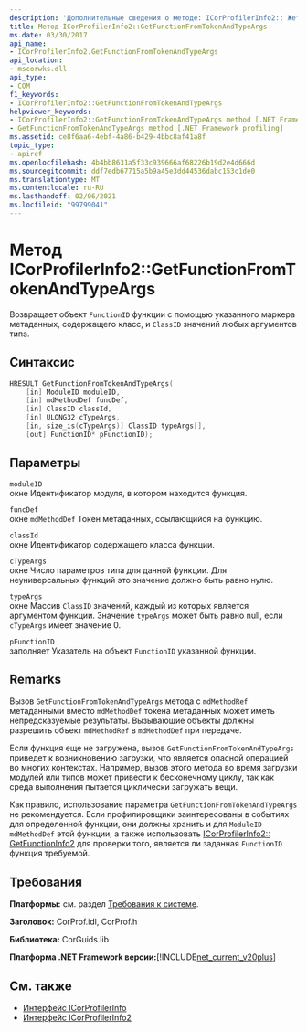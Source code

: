 ```yaml
---
description: 'Дополнительные сведения о методе: ICorProfilerInfo2:: Жетфунктионфромтокенандтипеаргс'
title: Метод ICorProfilerInfo2::GetFunctionFromTokenAndTypeArgs
ms.date: 03/30/2017
api_name:
- ICorProfilerInfo2.GetFunctionFromTokenAndTypeArgs
api_location:
- mscorwks.dll
api_type:
- COM
f1_keywords:
- ICorProfilerInfo2::GetFunctionFromTokenAndTypeArgs
helpviewer_keywords:
- ICorProfilerInfo2::GetFunctionFromTokenAndTypeArgs method [.NET Framework profiling]
- GetFunctionFromTokenAndTypeArgs method [.NET Framework profiling]
ms.assetid: ce8f6aa6-4ebf-4a86-b429-4bbc8af41a8f
topic_type:
- apiref
ms.openlocfilehash: 4b4bb8631a5f33c939666af68226b19d2e4d666d
ms.sourcegitcommit: ddf7edb67715a5b9a45e3dd44536dabc153c1de0
ms.translationtype: MT
ms.contentlocale: ru-RU
ms.lasthandoff: 02/06/2021
ms.locfileid: "99799041"
---
```

# <a name="icorprofilerinfo2getfunctionfromtokenandtypeargs-method"></a>Метод ICorProfilerInfo2::GetFunctionFromTokenAndTypeArgs

Возвращает объект `FunctionID` функции с помощью указанного маркера метаданных, содержащего класс, и `ClassID` значений любых аргументов типа.  
  
## <a name="syntax"></a>Синтаксис  
  
```cpp  
HRESULT GetFunctionFromTokenAndTypeArgs(  
    [in] ModuleID moduleID,  
    [in] mdMethodDef funcDef,  
    [in] ClassID classId,  
    [in] ULONG32 cTypeArgs,  
    [in, size_is(cTypeArgs)] ClassID typeArgs[],  
    [out] FunctionID* pFunctionID);  
```  
  
## <a name="parameters"></a>Параметры  

 `moduleID`  
 окне Идентификатор модуля, в котором находится функция.  
  
 `funcDef`  
 окне `mdMethodDef` Токен метаданных, ссылающийся на функцию.  
  
 `classId`  
 окне Идентификатор содержащего класса функции.  
  
 `cTypeArgs`  
 окне Число параметров типа для данной функции. Для неуниверсальных функций это значение должно быть равно нулю.  
  
 `typeArgs`  
 окне Массив `ClassID` значений, каждый из которых является аргументом функции. Значение `typeArgs` может быть равно null, если `cTypeArgs` имеет значение 0.  
  
 `pFunctionID`  
 заполняет Указатель на объект `FunctionID` указанной функции.  
  
## <a name="remarks"></a>Remarks  

 Вызов `GetFunctionFromTokenAndTypeArgs` метода с `mdMethodRef` метаданными вместо `mdMethodDef` токена метаданных может иметь непредсказуемые результаты. Вызывающие объекты должны разрешить объект `mdMethodRef` в `mdMethodDef` при передаче.  
  
 Если функция еще не загружена, вызов `GetFunctionFromTokenAndTypeArgs` приведет к возникновению загрузки, что является опасной операцией во многих контекстах. Например, вызов этого метода во время загрузки модулей или типов может привести к бесконечному циклу, так как среда выполнения пытается циклически загружать вещи.  
  
 Как правило, использование параметра `GetFunctionFromTokenAndTypeArgs` не рекомендуется. Если профилировщики заинтересованы в событиях для определенной функции, они должны хранить и для `ModuleID` `mdMethodDef` этой функции, а также использовать [ICorProfilerInfo2:: GetFunctionInfo2](icorprofilerinfo2-getfunctioninfo2-method.md) для проверки того, является ли заданная `FunctionID` функция требуемой.  
  
## <a name="requirements"></a>Требования  

 **Платформы:** см. раздел [Требования к системе](../../get-started/system-requirements.md).  
  
 **Заголовок:** CorProf.idl, CorProf.h  
  
 **Библиотека:** CorGuids.lib  
  
 **Платформа .NET Framework версии:**[!INCLUDE[net_current_v20plus](../../../../includes/net-current-v20plus-md.md)]  
  
## <a name="see-also"></a>См. также

- [Интерфейс ICorProfilerInfo](icorprofilerinfo-interface.md)
- [Интерфейс ICorProfilerInfo2](icorprofilerinfo2-interface.md)

